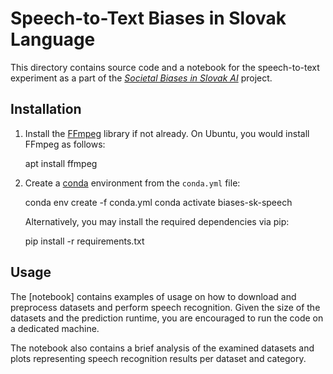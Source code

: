 # Speech-to-Text Biases in Slovak Language

This directory contains source code and a notebook for the speech-to-text experiment as a part of the [_Societal Biases in Slovak AI_](https://kinit.sk/project/societal-biases-in-slovak-ai-gender-biases/) project.

## Installation

1. Install the [FFmpeg](https://ffmpeg.org/) library if not already. On Ubuntu, you would install FFmpeg as follows:

    apt install ffmpeg

2. Create a [conda](https://docs.conda.io/projects/conda/en/latest/user-guide/getting-started.html) environment from the `conda.yml` file:

    conda env create -f conda.yml
    conda activate biases-sk-speech
   
   Alternatively, you may install the required dependencies via pip:
    
    pip install -r requirements.txt


## Usage

The [notebook] contains examples of usage on how to download and preprocess datasets and perform speech recognition. Given the size of the datasets and the prediction runtime, you are encouraged to run the code on a dedicated machine.

The notebook also contains a brief analysis of the examined datasets and plots representing speech recognition results per dataset and category.
